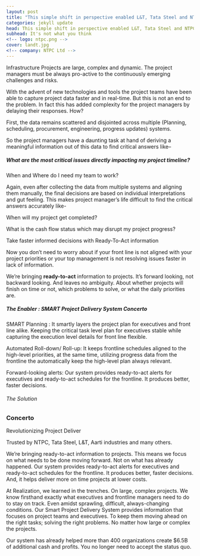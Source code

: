 ```yaml
---
layout: post
title: "This simple shift in perspective enabled L&T, Tata Steel and NTPC to eliminate their project delays."
categories: jekyll update
head: This simple shift in perspective enabled L&T, Tata Steel and NTPC to eliminate their project delays.
subhead: It's not what you think
<!-- logo: ntpc.png -->
cover: landt.jpg
<!-- company: NTPC Ltd -->
---
```



Infrastructure Projects are large, complex and dynamic. The project
managers must be always pro-active to the continuously emerging
challenges and risks.

With the advent of new technologies and tools the project teams have
been able to capture project data faster and in real-time. But this is not
an end to the problem. In fact this has added complexity for the
project managers by delaying their responses. How?

First, the data remains scattered and disjointed across multiple
(Planning, scheduling, procurement, engineering, progress updates)
systems.


So the project managers have a daunting task at hand of deriving a
meaningful information out of this data to find critical answers like–

<h5 class="bkc bold">What are the most critical issues directly impacting my project
timeline?</h5>

When and Where do I need my team to work?

Again, even after collecting the data from multiple systems and
aligning them manually, the final decisions are based on
individual interpretations and gut feeling. This makes project
manager’s life difficult to find the critical answers accurately
like-

When will my project get completed?

What is the cash flow status which may disrupt my project
progress?

Take faster informed decisions with Ready-To-Act information

Now you don’t need to worry about if your front line is not aligned with your
project priorities or your top management is not resolving issues faster in lack of
information.

We’re bringing <strong>ready-to-act</strong> information to projects. It’s forward looking, not
backward looking. And leaves no ambiguity. About whether projects will finish on
time or not, which problems to solve, or what the daily priorities are.

<h5 class="bkc bold">The Enabler : SMART Project Delivery System Concerto</h5>

SMART Planning : It smartly layers the project plan for executives and front
line alike. Keeping the critical task level plan for executives stable while
capturing the execution level details for front line flexible.

Automated Roll-down/ Roll-up: It keeps frontline schedules aligned to the
high-level priorities, at the same time, utilizing progress data from the
frontline the automatically keep the high-level plan always relevant.

Forward-looking alerts: Our system provides ready-to-act alerts for
executives and ready-to-act schedules for the frontline. It produces better,
faster decisions.


<h6 class="bkc bold">The Solution</h6>
<h3 class="bkc bold">Concerto</h3>
<p class="bold bkc">Revolutionizing Project Deliver</p>
<p class="bold bkc">Trusted by NTPC, Tata Steel, L&T, Aarti industries and many others.</p>

We’re bringing ready-to-act information to projects. This means we focus on what needs to be done moving
forward. Not on what has already happened.
Our system provides ready-to-act alerts for executives and ready-to-act schedules for the frontline. It produces
better, faster decisions. And, it helps deliver more on time projects at lower costs.

At Realization, we learned in the trenches. On large, complex projects. We know firsthand exactly what executives
and frontline managers need to do to stay on track. Even amidst sprawling, difficult, always-changing conditions.
Our Smart Project Delivery System provides information that focuses on project teams and executives. To keep them
moving ahead on the right tasks; solving the right problems. No matter how large or complex the projects.

Our system has already helped more than 400 organizations create $6.5B of additional cash and profits. You no
longer need to accept the status quo.